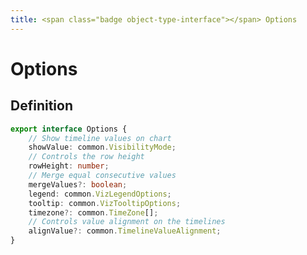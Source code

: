 ```yaml
---
title: <span class="badge object-type-interface"></span> Options
---
```

# <span class="badge object-type-interface"></span> Options

## Definition

```typescript
export interface Options {
	// Show timeline values on chart
	showValue: common.VisibilityMode;
	// Controls the row height
	rowHeight: number;
	// Merge equal consecutive values
	mergeValues?: boolean;
	legend: common.VizLegendOptions;
	tooltip: common.VizTooltipOptions;
	timezone?: common.TimeZone[];
	// Controls value alignment on the timelines
	alignValue?: common.TimelineValueAlignment;
}

```

